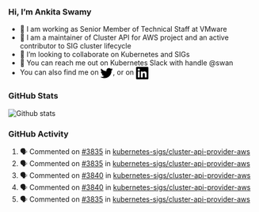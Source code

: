 ### Hi, I’m Ankita Swamy

- 💼 I am working as Senior Member of Technical Staff at VMware
- 👀 I am a maintainer of Cluster API for AWS project and an active contributor to SIG cluster lifecycle
- 💞️ I’m looking to collaborate on Kubernetes and SIGs
- 💬 You can reach me out on Kubernetes Slack with handle @swan
- You can also find me on <a href="https://twitter.com/SwamyAnkita" target="blank"><img align="center" src="https://raw.githubusercontent.com/Ankitasw/Ankitasw/master/svg/twitter.svg" alt="Ankitasw" height="25" width="25" color="#1DA1f2" /></a>, or on <a href="https://www.linkedin.com/in/Ankitaswamy/" target="blank"><img align="center" src="https://raw.githubusercontent.com/Ankitasw/Ankitasw/master/svg/linkedin.svg" alt="Ankitasw" height="25" width="25" /></a>

### GitHub Stats
![Github stats](https://github-readme-stats.vercel.app/api?username=Ankitasw&count_private=true&show_icons=true&theme=tokyonight)

### GitHub Activity 
<!--START_SECTION:activity-->
1. 🗣 Commented on [#3835](https://github.com/kubernetes-sigs/cluster-api-provider-aws/issues/3835) in [kubernetes-sigs/cluster-api-provider-aws](https://github.com/kubernetes-sigs/cluster-api-provider-aws)
2. 🗣 Commented on [#3835](https://github.com/kubernetes-sigs/cluster-api-provider-aws/issues/3835) in [kubernetes-sigs/cluster-api-provider-aws](https://github.com/kubernetes-sigs/cluster-api-provider-aws)
3. 🗣 Commented on [#3840](https://github.com/kubernetes-sigs/cluster-api-provider-aws/issues/3840) in [kubernetes-sigs/cluster-api-provider-aws](https://github.com/kubernetes-sigs/cluster-api-provider-aws)
4. 🗣 Commented on [#3840](https://github.com/kubernetes-sigs/cluster-api-provider-aws/issues/3840) in [kubernetes-sigs/cluster-api-provider-aws](https://github.com/kubernetes-sigs/cluster-api-provider-aws)
5. 🗣 Commented on [#3835](https://github.com/kubernetes-sigs/cluster-api-provider-aws/issues/3835) in [kubernetes-sigs/cluster-api-provider-aws](https://github.com/kubernetes-sigs/cluster-api-provider-aws)
<!--END_SECTION:activity-->
